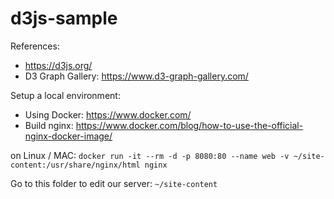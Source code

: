 # d3js-sample



References:
- https://d3js.org/
- D3 Graph Gallery: https://www.d3-graph-gallery.com/


Setup a local environment:

- Using Docker: https://www.docker.com/
- Build nginx: https://www.docker.com/blog/how-to-use-the-official-nginx-docker-image/


on Linux / MAC:
```docker run -it --rm -d -p 8080:80 --name web -v ~/site-content:/usr/share/nginx/html nginx```

Go to this folder to edit our server: ```~/site-content```


